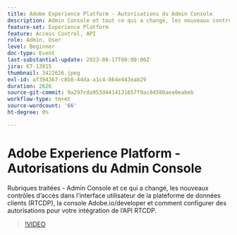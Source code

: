 ```yaml
---
title: Adobe Experience Platform - Autorisations du Admin Console
description: Admin Console et tout ce qui a changé, les nouveaux contrôles d’accès dans l’interface utilisateur de la plateforme de données clients (RTCDP), la console Adobe.io/developer et comment configurer des autorisations pour votre intégration de l’API RTCDP.
feature-set: Experience Platform
feature: Access Control, API
role: Admin, User
level: Beginner
doc-type: Event
last-substantial-update: 2023-08-17T00:00:00Z
jira: KT-13815
thumbnail: 3422626.jpeg
exl-id: af394367-c8b8-44da-a1c4-864e443eab29
duration: 2626
source-git-commit: 9a297cda953d4414131657f9ac84580aea0eabeb
workflow-type: tm+mt
source-wordcount: '66'
ht-degree: 0%

---
```


# Adobe Experience Platform - Autorisations du Admin Console

Rubriques traitées - Admin Console et ce qui a changé, les nouveaux contrôles d’accès dans l’interface utilisateur de la plateforme de données clients (RTCDP), la console Adobe.io/developer et comment configurer des autorisations pour votre intégration de l’API RTCDP.

>[!VIDEO](https://video.tv.adobe.com/v/3422626/?learn=on)

